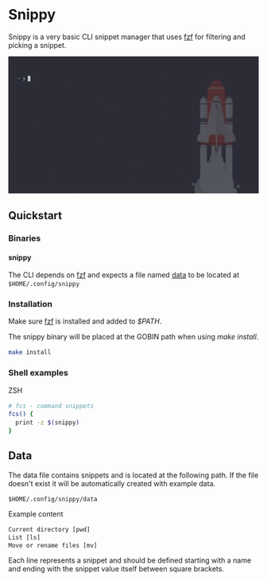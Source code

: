 # Snippy

Snippy is a very basic CLI snippet manager that uses [fzf](https://github.com/junegunn/fzf) for filtering and picking a snippet.

![cli](img/cli.gif)

## Quickstart

### Binaries

#### snippy

The CLI depends on [fzf](https://github.com/junegunn/fzf) and expects a file named [data](#data) to be located at `$HOME/.config/snippy`

### Installation

Make sure [fzf](https://github.com/junegunn/fzf) is installed and added to *$PATH*.

The snippy binary will be placed at the GOBIN path when using *make install*.

```bash
make install
```

### Shell examples

ZSH

```bash
# fcs - command snippets
fcs() {
  print -z $(snippy)
}
```

## Data

The data file contains snippets and is located at the following path. If the file doesn't exist it will be automatically created with example data.

```text
$HOME/.config/snippy/data
```

Example content

```text
Current directory [pwd]
List [ls]
Move or rename files [mv]
```

Each line represents a snippet and should be defined starting with a name and ending with the snippet value itself between square brackets.
